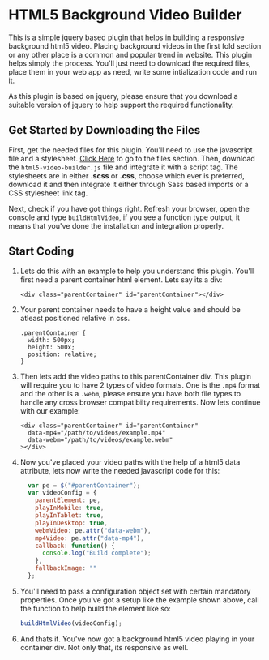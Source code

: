 # HTML5 Background Video Builder
This is a simple jquery based plugin that helps in building a responsive background html5 video. Placing background videos in the first fold section 
or any other place is a common and popular trend in website. This plugin helps simply the process. You'll just need to download the required files, 
place them in your web app as need, write some intialization code and run it.

As this plugin is based on jquery, please ensure that you download a suitable version of jquery to help support the required functionality.

## Get Started by Downloading the Files
First, get the needed files for this plugin. You'll need to use the javascript file and a stylesheet.
<a href="https://github.com/sricharankrishnan/html5-background-video-builder/tree/master/plugin-bundle-files">Click Here</a> to go to the files section. 
Then, download the ```html5-video-builder.js``` file and integrate it with a script tag. The stylesheets are in either **.scss** or **.css**, choose which ever is preferred, download it 
and then integrate it either through Sass based imports or a CSS stylesheet link tag.

Next, check if you have got things right. Refresh your browser, open the console and type ```buildHtmlVideo```, if you see a function type output, it means 
that you've done the installation and integration properly.

## Start Coding
1.  Lets do this with an example to help you understand this plugin. You'll first need a parent container html element. Lets say its a div:
    ```
    <div class="parentContainer" id="parentContainer"></div> 
    ```

2.  Your parent container needs to have a height value and should be atleast positioned relative in css.
    ```
    .parentContainer {
      width: 500px;
      height: 500x;
      position: relative;
    }
    ```

3.  Then lets add the video paths to this parentContainer div. This plugin will require you to have 2 types of video formats. One is the ```.mp4``` format and the other is a ```.webm```,
    please ensure you have both file types to handle any cross browser compatibilty requirements. Now lets continue with our example:
    ```
    <div class="parentContainer" id="parentContainer"
      data-mp4="/path/to/videos/example.mp4"
      data-webm="/path/to/videos/example.webm"
    ></div> 
    ```

4.  Now you've placed your video paths with the help of a html5 data attribute, lets now write the needed javascript code for this:
    ```javascript
      var pe = $("#parentContainer");
      var videoConfig = {
        parentElement: pe,
        playInMobile: true,
        playInTablet: true,
        playInDesktop: true,
        webmVideo: pe.attr("data-webm"),
        mp4Video: pe.attr("data-mp4"),
        callback: function() {
          console.log("Build complete");
        },
        fallbackImage: ""
      };
    ```

5.  You'll need to pass a configuration object set with certain mandatory properties. Once you've got a setup like the example shown above, call the 
    function to help build the element like so:
    ```javascript
    buildHtmlVideo(videoConfig);
    ```

6.  And thats it. You've now got a background html5 video playing in your container div. Not only that, its responsive as well.
